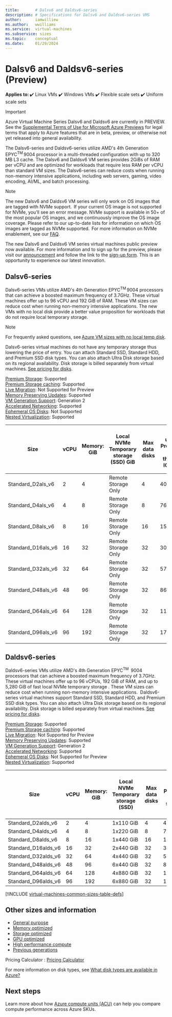 ```yaml
---
title:       # Dalsv6 and Daldsv6-series
description: # Specifications for Dalsv6 and Daldsv6-series VMS
author:      iamwilliew 
ms.author:   wwilliams
ms.service:  virtual-machines
ms.subservice: sizes
ms.topic:    conceptual
ms.date:     01/29/2024
---
```


# Dalsv6 and Daldsv6-series (Preview)

**Applies to:** ✔️ Linux VMs ✔️ Windows VMs ✔️ Flexible scale sets ✔️ Uniform scale sets 

> [!IMPORTANT]
> Azure Virtual Machine Series Dalsv6 and Daldsv6 are currently in PREVIEW. See the [Supplemental Terms of Use for Microsoft Azure Previews](https://azure.microsoft.com/support/legal/preview-supplemental-terms/) for legal terms that apply to Azure features that are in beta, preview, or otherwise not yet released into general availability. 

The Dalsv6-series and Daldsv6-series utilize AMD's 4th Generation EPYC<sup>TM</sup> 9004 processor in a multi-threaded configuration with up to 320 MB L3 cache. The Dalsv6 and Daldsv6 VM series provides 2GiBs of RAM per vCPU and are optimized for workloads that require less RAM per vCPU than standard VM sizes. The Dalsv6-series can reduce costs when running non-memory intensive applications, including web servers, gaming, video encoding, AI/ML, and batch processing. 

> [!NOTE]
> The new Dalsv6 and Daldsv6 VM series will only work on OS images that are tagged with NVMe support.  If your current OS image is not supported for NVMe, you’ll see an error message. NVMe support is available in 50+ of the most popular OS images, and we continuously improve the OS image coverage. Please refer to our up-to-date lists for information on which OS images are tagged as NVMe supported.  For more information on NVMe enablement, see our [FAQ](https://learn.microsoft.com/en-us/azure/virtual-machines/enable-nvme-faqs).
>
>  The new Dalsv6 and Daldsv6 VM series virtual machines public preview now available. For more information and to sign up for the preview, please visit our [announcement](https://techcommunity.microsoft.com/t5/azure-compute-blog/public-preview-new-amd-based-vms-with-increased-performance/ba-p/3981351) and follow the link to the [sign-up form](https://forms.office.com/Pages/ResponsePage.aspx?id=v4j5cvGGr0GRqy180BHbR9RmLSiOpIpImo4Q01A_jJlUM1ZSRVlYU04wMUJQVjNQRFZHQzdEVFc1VyQlQCN0PWcu). This is an opportunity to experience our latest innovation. 

## Dalsv6-series

Dalsv6-series VMs utilize AMD's 4th Generation EPYC<sup>TM</sup> 9004 processors that can achieve a boosted maximum frequency of 3.7GHz. These virtual machines offer up to 96 vCPU and 192 GiB of RAM. These VM sizes can reduce cost when running non-memory intensive applications. The new VMs with no local disk provide a better value proposition for workloads that do not require local temporary storage. 

> [!NOTE]
> For frequently asked questions, see [Azure VM sizes with no local temp disk](https://learn.microsoft.com/azure/virtual-machines/azure-vms-no-temp-disk). 


Dalsv6-series virtual machines do not have any temporary storage thus lowering the price of entry. You can attach Standard SSD, Standard HDD, and Premium SSD disk types. You can also attach Ultra Disk storage based on its regional availability. Disk storage is billed separately from virtual machines. [See pricing for disks](https://azure.microsoft.com/pricing/details/managed-disks/). 

[Premium Storage](/azure/virtual-machines/premium-storage-performance): Supported   
[Premium Storage caching](/azure/virtual-machines/premium-storage-performance): Supported   
[Live Migration](/azure/virtual-machines/maintenance-and-updates): Not Supported for Preview   
[Memory Preserving Updates](/azure/virtual-machines/maintenance-and-updates): Supported   
[VM Generation Support](/azure/virtual-machines/generation-2): Generation 2   
[Accelerated Networking](/azure/virtual-network/create-vm-accelerated-networking-cli): Supported   
[Ephemeral OS Disks](/azure/virtual-machines/ephemeral-os-disks): Not Supported   
[Nested Virtualization](/virtualization/hyper-v-on-windows/user-guide/nested-virtualization): Supported 


| Size               | vCPU | Memory: GiB | Local NVMe Temporary storage (SSD) GiB   | Max data disks | Max uncached Premium SSD disk throughput: IOPS/MBps | Max burst uncached Premium SSD disk throughput: IOPS/MBps<sup>1</sup> | Max uncached Ultra Disk and Premium SSD V2 disk throughput: IOPS/MBps | Max burst uncached Ultra Disk and Premium SSD V2 disk throughput: IOPS/MBps<sup>1</sup> | Max NICs | Max network bandwidth (Mbps) |
|--------------------|------|-------------|------------------------------------------|----------------|-----------------------------------------------------|------------------------------------------------------------|-----------------------------------------------------------------------|------------------------------------------------------------------------------|----------|------------------------------|
| Standard_D2als_v6  | 2    | 4           | Remote Storage Only                      | 4              | 4000/90                                             | 20000/1250                                                 | 4000/90                                                               | 20000/1250                                                                   | 2        | 12500                        |
| Standard_D4als_v6  | 4    | 8           | Remote Storage Only                      | 8              | 7600/180                                            | 20000/1250                                                 | 7600/180                                                              | 20000/1250                                                                   | 2        | 12500                        |
| Standard_D8als_v6  | 8    | 16          | Remote Storage Only                      | 16             | 15200/360                                           | 20000/1250                                                 | 15200/360                                                             | 20000/1250                                                                   | 4        | 12500                        |
| Standard_D16als_v6 | 16   | 32          | Remote Storage Only                      | 32             | 30400/720                                           | 40000/1250                                                 | 30400/720                                                             | 40000/1250                                                                   | 8        | 16000                        |
| Standard_D32als_v6 | 32   | 64          | Remote Storage Only                      | 32             | 57600/1440                                          | 80000/1700                                                 | 57600/1440                                                            | 80000/1700                                                                   | 8        | 20000                        |
| Standard_D48als_v6 | 48   | 96          | Remote Storage Only                      | 32             | 86400/2160                                          | 90000/2550                                                 | 86400/2160                                                            | 90000/2550                                                                   | 8        | 28000                        |
| Standard_D64als_v6 | 64   | 128         | Remote Storage Only                      | 32             | 115200/2880                                         | 120000/3400                                                | 115200/2880                                                           | 120000/3400                                                                  | 8        | 36000                        |
| Standard_D96als_v6 | 96   | 192         | Remote Storage Only                      | 32             | 175000/4320                                         | 175000/5090                                                | 175000/4320                                                           | 175000/5090                                                                  | 8        | 40000                        |1 Dalsv6-series VMs can [burst](/azure/virtual-machines/disk-bursting) their disk performance and get up to their bursting max for up to 30 minutes at a time. 

## Daldsv6-series
Daldsv6-series VMs utilize AMD's 4th Generation EPYC<sup>TM</sup>  9004 processors that can achieve a boosted maximum frequency of 3.7GHz. These virtual machines offer up to 96 vCPUs, 192 GiB of RAM, and up to 5,280 GiB of fast local NVMe temporary storage . These VM sizes can reduce cost when running non-memory intensive applications. 
Daldsv6-series virtual machines support Standard SSD, Standard HDD, and Premium SSD disk types. You can also attach Ultra Disk storage based on its regional availability. Disk storage is billed separately from virtual machines. [See pricing for disks](https://azure.microsoft.com/pricing/details/managed-disks/). 

[Premium Storage](/azure/virtual-machines/premium-storage-performance): Supported   
[Premium Storage caching](/azure/virtual-machines/premium-storage-performance): Supported   
[Live Migration](/azure/virtual-machines/maintenance-and-updates): Not Supported for Preview   
[Memory Preserving Updates](/azure/virtual-machines/maintenance-and-updates): Supported   
[VM Generation Support](/azure/virtual-machines/generation-2): Generation 2   
[Accelerated Networking](/azure/virtual-network/create-vm-accelerated-networking-cli): Supported   
[Ephemeral OS Disks](/azure/virtual-machines/ephemeral-os-disks): Not Supported for Preview   
[Nested Virtualization](/virtualization/hyper-v-on-windows/user-guide/nested-virtualization): Supported 

| Size                | vCPU | Memory: GiB | Local NVMe Temporary storage (SSD) | Max data disks | Max uncached Premium SSD disk throughput: IOPS/MBps | Max burst uncached Premium SSD disk throughput: IOPS/MBps<sup>1</sup> | Max uncached Ultra Disk and Premium SSD V2 disk throughput: IOPS/MBps | Max burst uncached Ultra Disk and Premium SSD V2 disk throughput: IOPS/MBps<sup>1</sup> | Max NICs | Max network bandwidth (Mbps) | Max network bandwidth (Mbps) | Max temp storage read throughput: IOPS / MBps |
|---------------------|------|-------------|------------------------------------|----------------|-----------------------------------------------------|------------------------------------------------------------|-----------------------------------------------------------------------|------------------------------------------------------------------------------|----------|------------------------------|------------------------------|-----------------------------------------------|
| Standard_D2alds_v6  | 2    | 4           | 1x110 GiB                          | 4              | 4000/90                                             | 20000/1250                                                 | 4000/90                                                               | 20000/1250                                                                   | 2        | 12500                        | 12500                        | 37500/180                                     |
| Standard_D4alds_v6  | 4    | 8           | 1x220 GiB                          | 8              | 7600/180                                            | 20000/1250                                                 | 7600/180                                                              | 20000/1250                                                                   | 2        | 12500                        | 12500                        | 75000/360                                     |
| Standard_D8alds_v6  | 8    | 16          | 1x440 GiB                          | 16             | 15200/360                                           | 20000/1250                                                 | 15200/360                                                             | 20000/1250                                                                   | 4        | 12500                        | 12500                        | 150000/720                                    |
| Standard_D16alds_v6 | 16   | 32          | 2x440 GiB                          | 32             | 30400/720                                           | 40000/1250                                                 | 30400/720                                                             | 40000/1250                                                                   | 8        | 16000                        | 12500                        | 300000/1440                                   |
| Standard_D32alds_v6 | 32   | 64          | 4x440 GiB                          | 32             | 57600/1440                                          | 80000/1700                                                 | 57600/1440                                                            | 80000/1700                                                                   | 8        | 20000                        | 16000                        | 600000/2880                                   |
| Standard_D48alds_v6 | 48   | 96          | 6x440 GiB                          | 32             | 86400/2160                                          | 90000/2550                                                 | 86400/2160                                                            | 90000/2550                                                                   | 8        | 28000                        | 24000                        | 900000/4320                                   |
| Standard_D64alds_v6 | 64   | 128         | 4x880 GiB                          | 32             | 115200/2880                                         | 120000/3400                                                | 115200/2880                                                           | 120000/3400                                                                  | 8        | 36000                        | 32000                        | 1200000/5760                                  |
| Standard_D96alds_v6 | 96   | 192         | 6x880 GiB                          | 32             | 175000/4320                                         | 175000/5090                                                | 175000/4320                                                           | 175000/5090                                                                  | 8        | 40000                        | 40000                        | 1800000/8640                                  |

[!INCLUDE [virtual-machines-common-sizes-table-defs](../../includes/virtual-machines-common-sizes-table-defs.md)]

## Other sizes and information

- [General purpose](sizes-general.md)
- [Memory optimized](sizes-memory.md)
- [Storage optimized](sizes-storage.md)
- [GPU optimized](sizes-gpu.md)
- [High performance compute](sizes-hpc.md)
- [Previous generations](sizes-previous-gen.md)

Pricing Calculator : [Pricing Calculator](https://azure.microsoft.com/pricing/calculator/)

For more information on disk types, see [What disk types are available in Azure?](disks-types.md)

## Next steps

Learn more about how [Azure compute units (ACU)](acu.md) can help you compare compute performance across Azure SKUs.

